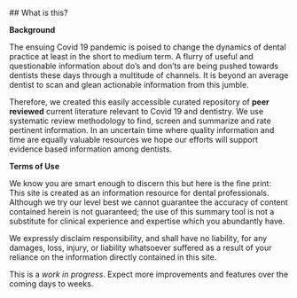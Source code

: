 <p>&nbsp;</p>
<p>&nbsp;</p>
<p>&nbsp;</p>
<p>&nbsp;</p>
<p>&nbsp;</p>
## What is this?

**Background**

The ensuing Covid 19 pandemic is poised to change the dynamics of dental practice at least in the short to medium term. A flurry of useful and questionable information about do’s and don’ts are being pushed towards dentists these days through a multitude of channels. It is beyond an average dentist to scan  and glean actionable information from this jumble. 

Therefore, we created this easily accessible curated repository of **peer reviewed** current literature relevant to Covid 19 and dentistry. We use systematic review methodology to find, screen and summarize and rate pertinent information. In an uncertain time where quality information and time are equally valuable resources we hope our efforts will support evidence based information among dentists. 

**Terms of Use**

We know you are smart enough to discern this but here is the fine print: This site is created as an information resource for dental professionals. Although we try our level best we cannot guarantee the accuracy of content contained herein is not guaranteed; the use of this summary tool is not a substitute for clinical experience and expertise which you abundantly have. 

We expressly disclaim responsibility, and shall have no liability, for any damages, loss, injury, or liability whatsoever suffered as a result of your reliance on the information directly contained in this site.

This is a *work in progress*. Expect more improvements and features over the coming days to weeks.


